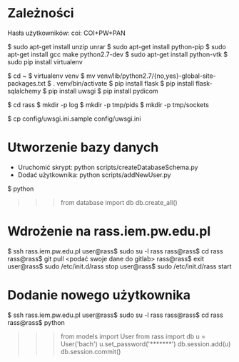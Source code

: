 Zależności
==========

Hasła użytkowników:
coi: COI+PW+PAN


$ sudo apt-get install unzip unrar
$ sudo apt-get install python-pip
$ sudo apt-get install gcc make python2.7-dev
$ sudo apt-get install python-vtk
$ sudo pip install virtualenv

$ cd ~
$ virtualenv venv
$ mv venv/lib/python2.7/{no,yes}-global-site-packages.txt
$ . venv/bin/activate
$ pip install flask
$ pip install flask-sqlalchemy
$ pip install uwsgi
$ pip install pydicom

$ cd rass
$ mkdir -p log
$ mkdir -p tmp/pids
$ mkdir -p tmp/sockets

$ cp config/uwsgi.ini.sample config/uwsgi.ini

Utworzenie bazy danych
==============================

* Uruchomić skrypt: python scripts/createDatabaseSchema.py
* Dodać użytkownika: python scripts/addNewUser.py

$ python
>>> from database import db
>>> db.create_all()

Wdrożenie na rass.iem.pw.edu.pl
===============================

$ ssh rass.iem.pw.edu.pl
user@rass$ sudo su -l rass
rass@rass$ cd rass
rass@rass$ git pull
<podać swoje dane do gitlab>
rass@rass$ exit
user@rass$ sudo /etc/init.d/rass stop
user@rass$ sudo /etc/init.d/rass start

Dodanie nowego użytkownika
==========================

$ ssh rass.iem.pw.edu.pl
user@rass$ sudo su -l rass
rass@rass$ cd rass
rass@rass$ python
>>> from models import User
>>> from rass import db
>>> u = User('bach')
>>> u.set_password('*******')
>>> db.session.add(u)
>>> db.session.commit()